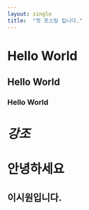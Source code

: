 ```yaml
---
layout: single
title:  "첫 포스팅 입니다."
---
```


# Hello World
## Hello World
### Hello World

# ***강조***

안녕하세요
===

이시원입니다.
---
